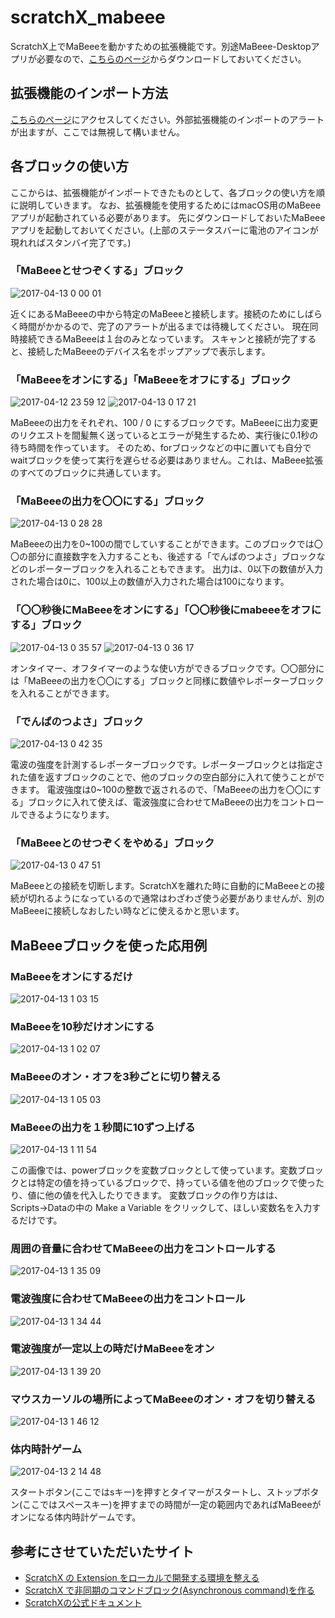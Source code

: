 # scratchX_mabeee
ScratchX上でMaBeeeを動かすための拡張機能です。別途MaBeee-Desktopアプリが必要なので、[こちらのページ](https://mabeee.mobi/usecase/scratch/)からダウンロードしておいてください。

## 拡張機能のインポート方法
[こちらのページ](http://scratchx.org/?url=https://novars-jp.github.io/scratchX_mabeee/mabeee.js#scratch)にアクセスしてください。外部拡張機能のインポートのアラートが出ますが、ここでは無視して構いません。

## 各ブロックの使い方
ここからは、拡張機能がインポートできたものとして、各ブロックの使い方を順に説明していきます。
なお、拡張機能を使用するためにはmacOS用のMaBeeeアプリが起動されている必要があります。
先にダウンロードしておいたMaBeeeアプリを起動しておいてください。(上部のステータスバーに電池のアイコンが現れればスタンバイ完了です。)

### 「MaBeeeとせつぞくする」ブロック
![2017-04-13 0 00 01](https://cloud.githubusercontent.com/assets/24409457/25064963/04cbcf14-2241-11e7-8f6c-20c9db15b236.png)

近くにあるMaBeeeの中から特定のMaBeeeと接続します。接続のためにしばらく時間がかかるので、完了のアラートが出るまでは待機してください。
現在同時接続できるMaBeeeは１台のみとなっています。
スキャンと接続が完了すると、接続したMaBeeeのデバイス名をポップアップで表示します。

### 「MaBeeeをオンにする」「MaBeeeをオフにする」ブロック
![2017-04-12 23 59 12](https://cloud.githubusercontent.com/assets/24409457/25064967/218eb4d6-2241-11e7-9101-8138e83a5e3e.png)
![2017-04-13 0 17 21](https://cloud.githubusercontent.com/assets/24409457/25064969/25e75d1c-2241-11e7-9411-07d98e43dcf0.png)

MaBeeeの出力をそれぞれ、100 / 0 にするブロックです。MaBeeeに出力変更のリクエストを間髪無く送っているとエラーが発生するため、実行後に0.1秒の待ち時間を作っています。
そのため、forブロックなどの中に置いても自分でwaitブロックを使って実行を遅らせる必要はありません。これは、MaBeee拡張のすべてのブロックに共通しています。

### 「MaBeeeの出力を〇〇にする」ブロック
![2017-04-13 0 28 28](https://cloud.githubusercontent.com/assets/24409457/25064974/3af804d6-2241-11e7-8586-b3fd8fec2031.png)

MaBeeeの出力を0~100の間でしていすることができます。このブロックでは〇〇の部分に直接数字を入力することも、後述する「でんぱのつよさ」ブロックなどのレポーターブロックを入れることもできます。
出力は、0以下の数値が入力された場合は0に、100以上の数値が入力された場合は100になります。

### 「〇〇秒後にMaBeeeをオンにする」「〇〇秒後にmabeeeをオフにする」ブロック
![2017-04-13 0 35 57](https://cloud.githubusercontent.com/assets/24409457/25064976/48df2aa2-2241-11e7-8d3e-283b04d77317.png)
![2017-04-13 0 36 17](https://cloud.githubusercontent.com/assets/24409457/25064977/4a9db05c-2241-11e7-8402-822db6bd3e7a.png)

オンタイマー、オフタイマーのような使い方ができるブロックです。〇〇部分には「MaBeeeの出力を〇〇にする」ブロックと同様に数値やレポーターブロックを入れることができます。

### 「でんぱのつよさ」ブロック
![2017-04-13 0 42 35](https://cloud.githubusercontent.com/assets/24409457/25064986/573b650c-2241-11e7-9efa-25439ac80d6d.png)

電波の強度を計測するレポーターブロックです。レポーターブロックとは指定された値を返すブロックのことで、他のブロックの空白部分に入れて使うことができます。
電波強度は0~100の整数で返されるので、「MaBeeeの出力を〇〇にする」ブロックに入れて使えば、電波強度に合わせてMaBeeeの出力をコントロールできるようになります。

### 「MaBeeeとのせつぞくをやめる」ブロック
![2017-04-13 0 47 51](https://cloud.githubusercontent.com/assets/24409457/25064988/613127e0-2241-11e7-930c-ce913b16ce22.png)

MaBeeeとの接続を切断します。ScratchXを離れた時に自動的にMaBeeeとの接続が切れるようになっているので通常はわざわざ使う必要がありませんが、別のMaBeeeに接続しなおしたい時などに使えるかと思います。

## MaBeeeブロックを使った応用例

### MaBeeeをオンにするだけ
![2017-04-13 1 03 15](https://cloud.githubusercontent.com/assets/24409457/25065029/d8f9393e-2241-11e7-8dcc-1b55c8c0c3fb.png)

### MaBeeeを10秒だけオンにする
![2017-04-13 1 02 07](https://cloud.githubusercontent.com/assets/24409457/25065013/c1a86f8e-2241-11e7-98e0-cf770cab0081.png)

### MaBeeeのオン・オフを3秒ごとに切り替える
![2017-04-13 1 05 03](https://cloud.githubusercontent.com/assets/24409457/25065033/f2d760f6-2241-11e7-92b3-948e062742f6.png)

### MaBeeeの出力を１秒間に10ずつ上げる
![2017-04-13 1 11 54](https://cloud.githubusercontent.com/assets/24409457/25065078/13b72166-2243-11e7-8dde-5167352eea1f.png)

この画像では、powerブロックを変数ブロックとして使っています。変数ブロックとは特定の値を持っているブロックで、持っている値を他のブロックで使ったり、値に他の値を代入したりできます。
変数ブロックの作り方はは、Scripts→Dataの中の Make a Variable をクリックして、ほしい変数名を入力するだけです。

### 周囲の音量に合わせてMaBeeeの出力をコントロールする
![2017-04-13 1 35 09](https://cloud.githubusercontent.com/assets/24409457/25065042/2d1bc7e8-2242-11e7-86b4-ea41f3ef015a.png)

### 電波強度に合わせてMaBeeeの出力をコントロール
![2017-04-13 1 34 44](https://cloud.githubusercontent.com/assets/24409457/25065044/30fd5b4c-2242-11e7-8030-54c770142ebf.png)

### 電波強度が一定以上の時だけMaBeeeをオン
![2017-04-13 1 39 20](https://cloud.githubusercontent.com/assets/24409457/25065047/50148b54-2242-11e7-8115-6abaf6d6f04a.png)

### マウスカーソルの場所によってMaBeeeのオン・オフを切り替える
![2017-04-13 1 46 12](https://cloud.githubusercontent.com/assets/24409457/25065051/6477b562-2242-11e7-9d63-c85ee64b1a7d.png)

### 体内時計ゲーム
![2017-04-13 2 14 48](https://cloud.githubusercontent.com/assets/24409457/25065060/7fd1c62c-2242-11e7-843f-17c41d06041e.png)

スタートボタン(ここではsキー)を押すとタイマーがスタートし、ストップボタン(ここではスペースキー)を押すまでの時間が一定の範囲内であればMaBeeeがオンになる体内時計ゲームです。


## 参考にさせていただいたサイト

- [ScratchX の Extension をローカルで開発する環境を整える](http://qiita.com/mironal/items/99779c4d307fb004bee7)
- [ScratchX で非同期のコマンドブロック(Asynchronous command)を作る](http://qiita.com/mironal/items/180c3af71942ad42fa3e#_reference-0a9df38a2bd6d5e687c2)
- [ScratchXの公式ドキュメント](https://github.com/LLK/scratchx/wiki)
